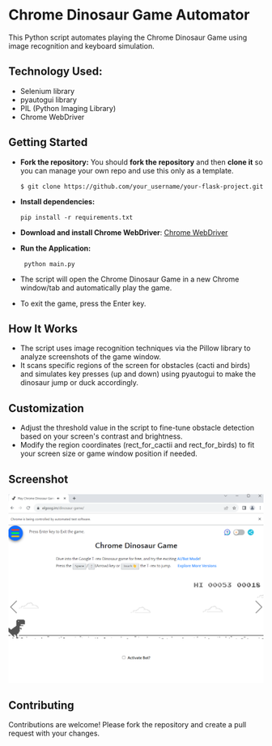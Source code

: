 # Chrome Dinosaur Game Automator 
  This Python script automates playing the Chrome Dinosaur Game using image recognition and keyboard simulation.

 ## Technology Used:
 - Selenium library
 - pyautogui library
 - PIL (Python Imaging Library)
 - Chrome WebDriver

## Getting Started
 - **Fork the repository:** You should **fork the repository** and then **clone it** so you can manage your own repo and use this only as a template.
    ```
    $ git clone https://github.com/your_username/your-flask-project.git
    ```
 - **Install dependencies:**
  
    ```
    pip install -r requirements.txt
 - **Download and install Chrome WebDriver**: [Chrome WebDriver](https://chromedriver.chromium.org/downloads)

 - **Run the Application:**
  
      ```
       python main.py
      ```
-  The script will open the Chrome Dinosaur Game in a new Chrome window/tab and automatically play the game.
-  To exit the game, press the Enter key.

## How It Works
- The script uses image recognition techniques via the Pillow library to analyze screenshots of the game window.
- It scans specific regions of the screen for obstacles (cacti and birds) and simulates key presses (up and down) using pyautogui to make the dinosaur jump or duck accordingly.

## Customization
- Adjust the threshold value in the script to fine-tune obstacle detection based on your screen's contrast and brightness.
- Modify the region coordinates (rect_for_cactii and rect_for_birds) to fit your screen size or game window position if needed.

## Screenshot
<div align="center"><img src="auto_dinasor_game.png" alt="UI Screenshot"/></div>

## Contributing
   Contributions are welcome! Please fork the repository and create a pull request with your changes.
